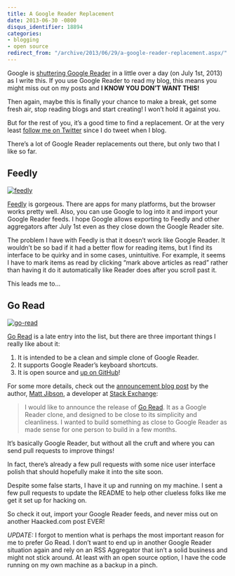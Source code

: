 ```yaml
---
title: A Google Reader Replacement
date: 2013-06-30 -0800
disqus_identifier: 18894
categories:
- blogging
- open source
redirect_from: "/archive/2013/06/29/a-google-reader-replacement.aspx/"
---
```


Google is [shuttering Google
Reader](http://googlereader.blogspot.com/2013/03/powering-down-google-reader.html "Google to shut down Google Reader")
in a little over a day (on July 1st, 2013) as I write this. If you use
Google Reader to read my blog, this means you might miss out on my posts
and **I KNOW YOU DON’T WANT THIS!**

Then again, maybe this is finally your chance to make a break, get some
fresh air, stop reading blogs and start creating! I won’t hold it
against you.

But for the rest of you, it’s a good time to find a replacement. Or at
the very least [follow me on
Twitter](https://twitter.com/haacked "Follow Haacked on Twitter") since
I do tweet when I blog.

There’s a lot of Google Reader replacements out there, but only two that
I like so far.

Feedly
------

[![feedly](https://haacked.com/images/haacked_com/WindowsLiveWriter/AGoogleReaderReplacement_1514B/feedly_thumb.png "feedly")](https://haacked.com/images/haacked_com/WindowsLiveWriter/AGoogleReaderReplacement_1514B/feedly_2.png)

[Feedly](http://feedly.com "Feedly.com") is gorgeous. There are apps for
many platforms, but the browser works pretty well. Also, you can use
Google to log into it and import your Google Reader feeds. I hope Google
allows exporting to Feedly and other aggregators after July 1st even as
they close down the Google Reader site.

The problem I have with Feedly is that it doesn’t work like Google
Reader. It wouldn’t be so bad if it had a better flow for reading items,
but I find its interface to be quirky and in some cases, unintuitive.
For example, it seems I have to mark items as read by clicking “mark
above articles as read” rather than having it do it automatically like
Reader does after you scroll past it.

This leads me to…

Go Read
-------

[![go-read](https://haacked.com/images/haacked_com/WindowsLiveWriter/AGoogleReaderReplacement_1514B/go-read_thumb.png "go-read")](https://haacked.com/images/haacked_com/WindowsLiveWriter/AGoogleReaderReplacement_1514B/go-read_2.png)

[Go Read](http://www.goread.io/ "Go Read") is a late entry into the
list, but there are three important things I really like about it:

1.  It is intended to be a clean and simple clone of Google Reader.
2.  It supports Google Reader’s keyboard shortcuts.
3.  It is open source and [up on
    GitHub](https://github.com/mjibson/goread "goread on github")!

For some more details, check out the [announcement blog
post](http://mattjibson.com/blog/2013/06/26/go-read-open-source-google-reader-clone/ "go read")
by the author, [Matt
Jibson](http://mattjibson.com/ "Matt Jibson's Blog"), a developer at
[Stack Exchange](http://stackexchange.com/ "Stack Exchange"):

> I would like to announce the release of [Go
> Read](http://www.goread.io/). It as a Google Reader clone, and
> designed to be close to its simplicity and cleanliness. I wanted to
> build something as close to Google Reader as made sense for one person
> to build in a few months.

It’s basically Google Reader, but without all the cruft and where you
can send pull requests to improve things!

In fact, there’s already a few pull requests with some nice user
interface polish that should hopefully make it into the site soon.

Despite some false starts, I have it up and running on my machine. I
sent a few pull requests to update the README to help other clueless
folks like me get it set up for hacking on.

So check it out, import your Google Reader feeds, and never miss out on
another Haacked.com post EVER!

*UPDATE:* I forgot to mention what is perhaps the most important reason
for me to prefer Go Read. I don’t want to end up in another Google
Reader situation again and rely on an RSS Aggregator that isn’t a solid
business and might not stick around. At least with an open source
option, I have the code running on my own machine as a backup in a
pinch.

